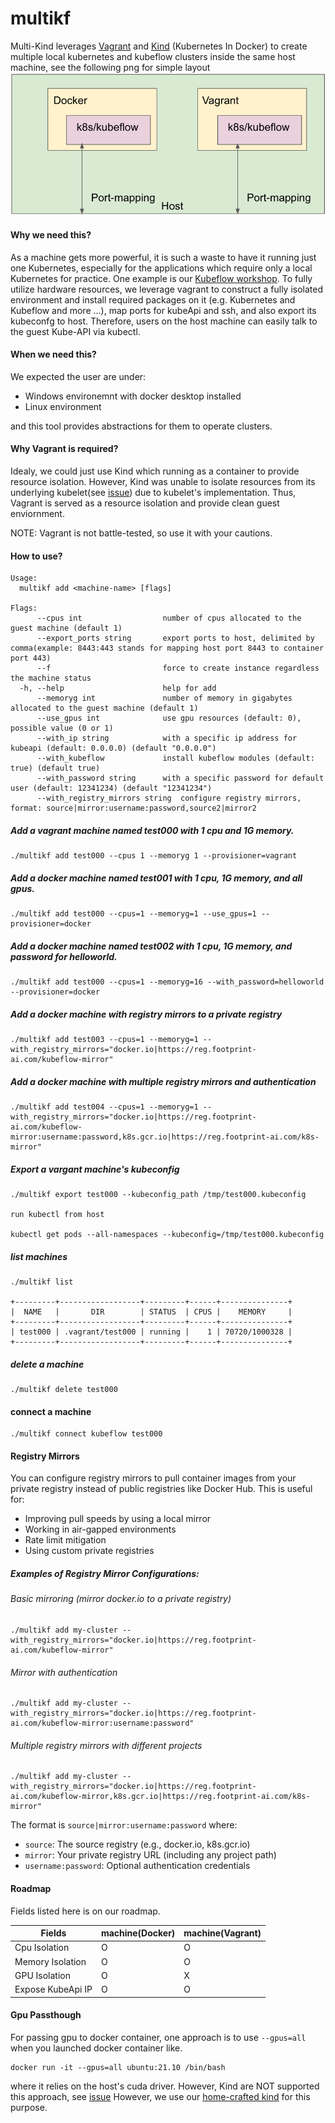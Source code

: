 # multikf 
Multi-Kind leverages [Vagrant](https://github.com/hashicorp/vagrant) and [Kind](https://github.com/kubernetes-sigs/kind) (Kubernetes In Docker) to create multiple local kubernetes and kubeflow clusters inside the same host machine, see the following png for simple layout 
![flow](./images/intro.png)  

#### Why we need this?  

As a machine gets more powerful, it is such a waste to have it running just one Kubernetes, especially for the applications which require only a local Kubernetes for practice. One example is our [Kubeflow workshop](https://github.com/footprintai/kubeflow-workshop). To fully utilize hardware resources, we leverage vagrant to construct a fully isolated environment and install required packages on it (e.g. Kubernetes and Kubeflow and more ...), map ports for kubeApi and ssh, and also export its kubeconfg to host. Therefore, users on the host machine can easily talk to the guest Kube-API via kubectl.  

#### When we need this?  

We expected the user are under:  
- Windows environemnt with docker desktop installed 
- Linux environment  

and this tool provides abstractions for them to operate clusters.  

#### Why Vagrant is required?  

Idealy, we could just use Kind which running as a container to provide resource isolation. However, Kind was unable to isolate resources from its underlying kubelet(see [issue](https://github.com/kubernetes-sigs/kind/issues/877)) due to kubelet's implementation. Thus, Vagrant is served as a resource isolation and provide clean guest enviornment.  

NOTE: Vagrant is not battle-tested, so use it with your cautions.  

#### How to use?  
```
Usage:
  multikf add <machine-name> [flags]

Flags:
      --cpus int                  number of cpus allocated to the guest machine (default 1)
      --export_ports string       export ports to host, delimited by comma(example: 8443:443 stands for mapping host port 8443 to container port 443)
      --f                         force to create instance regardless the machine status
  -h, --help                      help for add
      --memoryg int               number of memory in gigabytes allocated to the guest machine (default 1)
      --use_gpus int              use gpu resources (default: 0), possible value (0 or 1)
      --with_ip string            with a specific ip address for kubeapi (default: 0.0.0.0) (default "0.0.0.0")
      --with_kubeflow             install kubeflow modules (default: true) (default true)
      --with_password string      with a specific password for default user (default: 12341234) (default "12341234")
      --with_registry_mirrors string  configure registry mirrors, format: source|mirror:username:password,source2|mirror2
```

##### Add a vagrant machine named test000 with 1 cpu and 1G memory.  
```
./multikf add test000 --cpus 1 --memoryg 1 --provisioner=vagrant
```

##### Add a docker machine named test001 with 1 cpu, 1G memory, and all gpus.  
```
./multikf add test000 --cpus=1 --memoryg=1 --use_gpus=1 --provisioner=docker
```

##### Add a docker machine named test002 with 1 cpu, 1G memory, and password for helloworld.  
```
./multikf add test000 --cpus=1 --memoryg=16 --with_password=helloworld --provisioner=docker
```

##### Add a docker machine with registry mirrors to a private registry
```
./multikf add test003 --cpus=1 --memoryg=1 --with_registry_mirrors="docker.io|https://reg.footprint-ai.com/kubeflow-mirror"
```

##### Add a docker machine with multiple registry mirrors and authentication
```
./multikf add test004 --cpus=1 --memoryg=1 --with_registry_mirrors="docker.io|https://reg.footprint-ai.com/kubeflow-mirror:username:password,k8s.gcr.io|https://reg.footprint-ai.com/k8s-mirror"
```

##### Export a vargant machine's kubeconfig 
```
./multikf export test000 --kubeconfig_path /tmp/test000.kubeconfig

run kubectl from host
 
kubectl get pods --all-namespaces --kubeconfig=/tmp/test000.kubeconfig
```
 
##### list machines  
```
./multikf list

+---------+------------------+---------+------+---------------+
|  NAME   |       DIR        | STATUS  | CPUS |    MEMORY     |
+---------+------------------+---------+------+---------------+
| test000 | .vagrant/test000 | running |    1 | 70720/1000328 |
+---------+------------------+---------+------+---------------+
```

##### delete a machine  
```
./multikf delete test000
```

#### connect a machine  
```
./multikf connect kubeflow test000
```

#### Registry Mirrors

You can configure registry mirrors to pull container images from your private registry instead of public registries like Docker Hub. This is useful for:

- Improving pull speeds by using a local mirror
- Working in air-gapped environments
- Rate limit mitigation
- Using custom private registries

##### Examples of Registry Mirror Configurations:

###### Basic mirroring (mirror docker.io to a private registry)
```
./multikf add my-cluster --with_registry_mirrors="docker.io|https://reg.footprint-ai.com/kubeflow-mirror"
```

###### Mirror with authentication
```
./multikf add my-cluster --with_registry_mirrors="docker.io|https://reg.footprint-ai.com/kubeflow-mirror:username:password"
```

###### Multiple registry mirrors with different projects
```
./multikf add my-cluster --with_registry_mirrors="docker.io|https://reg.footprint-ai.com/kubeflow-mirror,k8s.gcr.io|https://reg.footprint-ai.com/k8s-mirror"
```

The format is `source|mirror:username:password` where:
- `source`: The source registry (e.g., docker.io, k8s.gcr.io)
- `mirror`: Your private registry URL (including any project path)
- `username:password`: Optional authentication credentials

#### Roadmap  

Fields listed here is on our roadmap.  

| Fields | machine(Docker) | machine(Vagrant) |
|------|------|------|
| Cpu Isolation | O | O |
| Memory Isolation | O | O |
| GPU Isolation | O | X |
| Expose KubeApi IP | O | O |
 
#### Gpu Passthough  

For passing gpu to docker container, one approach is to use `--gpus=all` when you launched docker container like.  

```
docker run -it --gpus=all ubuntu:21.10 /bin/bash
```

where it relies on the host's cuda driver. However, Kind are NOT supported this approach, see [issue](https://github.com/kubernetes-sigs/kind/pull/1886) However, we use our [home-crafted kind](https://github.com/footprintai/kind/tree/gpu) for this purpose.

